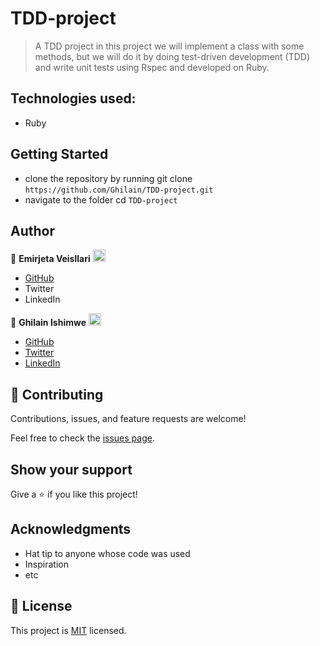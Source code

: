 # TDD-project

> A TDD project in this project we will implement a class with some methods, but we will do it by doing test-driven development (TDD) and write unit tests using Rspec and developed on Ruby.

## Technologies used:

- Ruby

## Getting Started

- clone the repository by running
git clone `https://github.com/Ghilain/TDD-project.git`
- navigate to the folder
  cd `TDD-project`

## Author

👤 **Emirjeta Veisllari** <img src="https://emojis.slackmojis.com/emojis/images/1531849430/4246/blob-sunglasses.gif?1531849430" width="20"/>

- [GitHub](https://github.com/myelin0)
- Twitter
- LinkedIn

👤 **Ghilain Ishimwe** <img src="https://emojis.slackmojis.com/emojis/images/1531849430/4246/blob-sunglasses.gif?1531849430" width="20"/>

- [GitHub](https://github.com/Ghilain)
- [Twitter](https://twitter.com/GhilainIshimwe)
- [LinkedIn](https://www.linkedin.com/in/ghilain-ishimwe/)


## 🤝 Contributing

Contributions, issues, and feature requests are welcome!

Feel free to check the [issues page](../../issues/).

## Show your support

Give a ⭐️ if you like this project!

## Acknowledgments

- Hat tip to anyone whose code was used
- Inspiration
- etc

## 📝 License

This project is [MIT](./MIT.md) licensed.